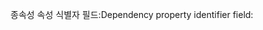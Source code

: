 <span data-ttu-id="bd3d0-101">종속성 속성 식별자 필드:</span><span class="sxs-lookup"><span data-stu-id="bd3d0-101">Dependency property identifier field:</span></span>